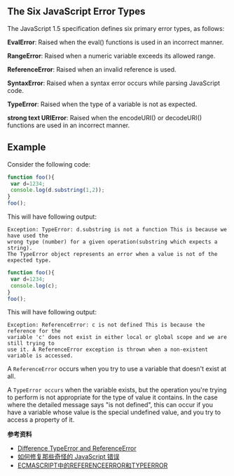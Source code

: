 ## The Six JavaScript Error Types

The JavaScript 1.5 specification defines six primary error types, as follows:

**EvalError**: Raised when the eval() functions is used in an incorrect manner.

**RangeError**: Raised when a numeric variable exceeds its allowed range.

**ReferenceError**: Raised when an invalid reference is used.

**SyntaxError**: Raised when a syntax error occurs while parsing JavaScript code.

**TypeError**: Raised when the type of a variable is not as expected.

**strong text URIError**: Raised when the encodeURI() or decodeURI() functions are used in an incorrect manner.
## Example

Consider the following code:

``` javascript
function foo(){
 var d=1234;
 console.log(d.substring(1,2));     
}
foo();
```

This will have following output:

```
Exception: TypeError: d.substring is not a function This is because we have used the 
wrong type (number) for a given operation(substring which expects a string).
The TypeError object represents an error when a value is not of the expected type.
```

``` javascript
function foo(){
 var d=1234;
 console.log(c);
}
foo();
```

This will have following output:

```
Exception: ReferenceError: c is not defined This is because the reference for the 
variable 'c' does not exist in either local or global scope and we are still trying to
use it. A ReferenceError exception is thrown when a non-existent variable is accessed.
```

A `ReferenceError` occurs when you try to use a variable that doesn't exist at all.

A `TypeError occurs` when the variable exists, but the operation you're trying to perform is not appropriate for the type of value it contains. In the case where the detailed message says "is not defined", this can occur if you have a variable whose value is the special undefined value, and you try to access a property of it.

**参考资料**
- [Difference TypeError and ReferenceError](http://stackoverflow.com/questions/12589391/difference-typeerror-and-referenceerror)
- [如何修复那些奇怪的 JavaScript 错误](http://bubkoo.com/2015/01/25/Strange-JavaScript-Errors-and-How-to-Fix-Them/)
- [ECMASCRIPT中的REFERENCEERROR和TYPEERROR](http://hao.jser.com/archive/27/)
